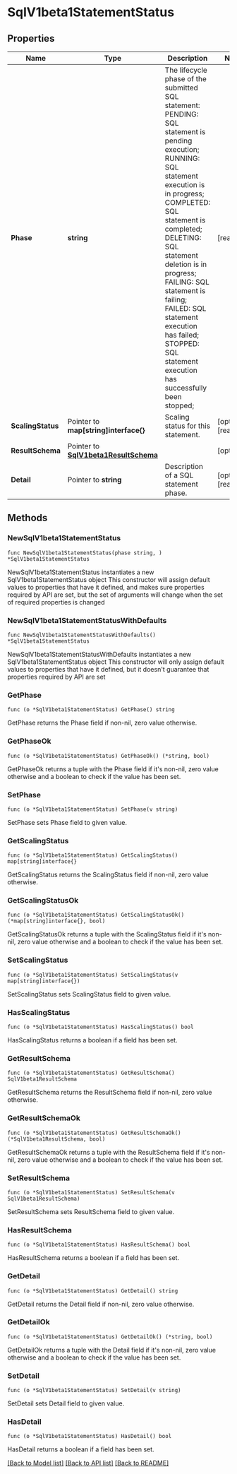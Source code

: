 # SqlV1beta1StatementStatus

## Properties

Name | Type | Description | Notes
------------ | ------------- | ------------- | -------------
**Phase** | **string** | The lifecycle phase of the submitted SQL statement: PENDING: SQL statement is pending execution; RUNNING: SQL statement execution is in progress; COMPLETED: SQL statement is completed; DELETING: SQL statement deletion is in progress; FAILING: SQL statement is failing; FAILED: SQL statement execution has failed; STOPPED: SQL statement execution has successfully been stopped;  | [readonly] 
**ScalingStatus** | Pointer to **map[string]interface{}** | Scaling status for this statement. | [optional] [readonly] 
**ResultSchema** | Pointer to [**SqlV1beta1ResultSchema**](SqlV1beta1ResultSchema.md) |  | [optional] 
**Detail** | Pointer to **string** | Description of a SQL statement phase. | [optional] [readonly] 

## Methods

### NewSqlV1beta1StatementStatus

`func NewSqlV1beta1StatementStatus(phase string, ) *SqlV1beta1StatementStatus`

NewSqlV1beta1StatementStatus instantiates a new SqlV1beta1StatementStatus object
This constructor will assign default values to properties that have it defined,
and makes sure properties required by API are set, but the set of arguments
will change when the set of required properties is changed

### NewSqlV1beta1StatementStatusWithDefaults

`func NewSqlV1beta1StatementStatusWithDefaults() *SqlV1beta1StatementStatus`

NewSqlV1beta1StatementStatusWithDefaults instantiates a new SqlV1beta1StatementStatus object
This constructor will only assign default values to properties that have it defined,
but it doesn't guarantee that properties required by API are set

### GetPhase

`func (o *SqlV1beta1StatementStatus) GetPhase() string`

GetPhase returns the Phase field if non-nil, zero value otherwise.

### GetPhaseOk

`func (o *SqlV1beta1StatementStatus) GetPhaseOk() (*string, bool)`

GetPhaseOk returns a tuple with the Phase field if it's non-nil, zero value otherwise
and a boolean to check if the value has been set.

### SetPhase

`func (o *SqlV1beta1StatementStatus) SetPhase(v string)`

SetPhase sets Phase field to given value.


### GetScalingStatus

`func (o *SqlV1beta1StatementStatus) GetScalingStatus() map[string]interface{}`

GetScalingStatus returns the ScalingStatus field if non-nil, zero value otherwise.

### GetScalingStatusOk

`func (o *SqlV1beta1StatementStatus) GetScalingStatusOk() (*map[string]interface{}, bool)`

GetScalingStatusOk returns a tuple with the ScalingStatus field if it's non-nil, zero value otherwise
and a boolean to check if the value has been set.

### SetScalingStatus

`func (o *SqlV1beta1StatementStatus) SetScalingStatus(v map[string]interface{})`

SetScalingStatus sets ScalingStatus field to given value.

### HasScalingStatus

`func (o *SqlV1beta1StatementStatus) HasScalingStatus() bool`

HasScalingStatus returns a boolean if a field has been set.

### GetResultSchema

`func (o *SqlV1beta1StatementStatus) GetResultSchema() SqlV1beta1ResultSchema`

GetResultSchema returns the ResultSchema field if non-nil, zero value otherwise.

### GetResultSchemaOk

`func (o *SqlV1beta1StatementStatus) GetResultSchemaOk() (*SqlV1beta1ResultSchema, bool)`

GetResultSchemaOk returns a tuple with the ResultSchema field if it's non-nil, zero value otherwise
and a boolean to check if the value has been set.

### SetResultSchema

`func (o *SqlV1beta1StatementStatus) SetResultSchema(v SqlV1beta1ResultSchema)`

SetResultSchema sets ResultSchema field to given value.

### HasResultSchema

`func (o *SqlV1beta1StatementStatus) HasResultSchema() bool`

HasResultSchema returns a boolean if a field has been set.

### GetDetail

`func (o *SqlV1beta1StatementStatus) GetDetail() string`

GetDetail returns the Detail field if non-nil, zero value otherwise.

### GetDetailOk

`func (o *SqlV1beta1StatementStatus) GetDetailOk() (*string, bool)`

GetDetailOk returns a tuple with the Detail field if it's non-nil, zero value otherwise
and a boolean to check if the value has been set.

### SetDetail

`func (o *SqlV1beta1StatementStatus) SetDetail(v string)`

SetDetail sets Detail field to given value.

### HasDetail

`func (o *SqlV1beta1StatementStatus) HasDetail() bool`

HasDetail returns a boolean if a field has been set.


[[Back to Model list]](../README.md#documentation-for-models) [[Back to API list]](../README.md#documentation-for-api-endpoints) [[Back to README]](../README.md)


